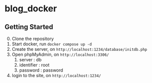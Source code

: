 # blog_docker

## Getting Started

0. Clone the repository
1. Start docker, run `docker compose up -d`
2. Create the server, on `http://localhost:1234/database/initdb.php`
3. Open phpMyAdmin, on `http://localhost:3306/`
   1. server : db
   2. identifier : root
   3. password : password
4. login to the site, on `http://localhost:1234/`
